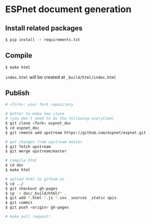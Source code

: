 # ESPnet document generation

## Install related packages

```sh
$ pip install -r requirements.txt
```

## Compile

```sh
$ make html
```

`index.html` will be created at `_build/html/index.html`

## Publish

```sh
# <fork>: your fork repository

# better to make new clone
# (you don't need to do the following everytime)
$ git clone <fork> espnet_doc
$ cd espnet_doc
$ git remote add upstream https://github.com/espnet/espnet.git

# get changes from upstream master
$ git fetch upstream
$ git merge upstream/master

# compile html
$ cd doc
$ make html

# upload html to github.io
$ cd ../
$ git checkout gh-pages
$ cp -r doc/_build/html/* .
$ git add *.html *.js *.inv _sources _static apis
$ git commit 
$ git push <origin> gh-pages

# make pull request!
```
